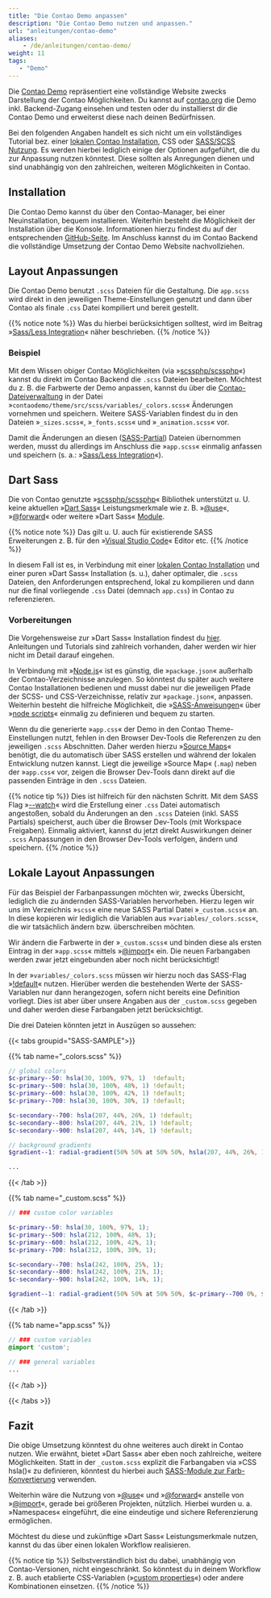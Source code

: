 ```yaml
---
title: "Die Contao Demo anpassen"
description: "Die Contao Demo nutzen und anpassen."
url: "anleitungen/contao-demo"
aliases:
    - /de/anleitungen/contao-demo/
weight: 11
tags: 
   - "Demo"
---
```



Die [Contao Demo](https://demo.contao.org/contao) repräsentiert eine vollständige Website zwecks Darstellung der Contao Möglichkeiten. 
Du kannst auf [contao.org](https://contao.org/) die Demo inkl. Backend-Zugang einsehen und testen oder du installierst dir die Contao 
Demo und erweiterst diese nach deinen Bedürfnissen.

Bei den folgenden Angaben handelt es sich nicht um ein vollständiges Tutorial bez. einer
[lokalen Contao Installation](/de/anleitungen/lokale-installation/), CSS oder 
[SASS/SCSS Nutzung](/de/anleitungen/sass-less-integration/). 
Es werden hierbei lediglich einige der Optionen aufgeführt, die du zur Anpassung nutzen könntest. Diese sollten als 
Anregungen dienen und sind unabhängig von den zahlreichen, weiteren Möglichkeiten in Contao.


## Installation

Die Contao Demo kannst du über den Contao-Manager, bei einer Neuinstallation, bequem installieren. Weiterhin 
besteht die Möglichkeit der Installation über die Konsole. Informationen hierzu findest du auf der entsprechenden 
[GitHub-Seite](https://github.com/contao/contao-demo). Im Anschluss kannst du im Contao Backend die vollständige Umsetzung der Contao Demo 
Website nachvollziehen.


## Layout Anpassungen

Die Contao Demo benutzt `.scss` Dateien für die Gestaltung. Die `app.scss` wird direkt in den jeweiligen 
Theme-Einstellungen genutzt und dann über Contao als finale `.css` Datei kompiliert und bereit gestellt. 

{{% notice note %}}
Was du hierbei berücksichtigen solltest, wird im Beitrag »[Sass/Less Integration](/de/anleitungen/sass-less-integration/)« näher beschrieben.
{{% /notice %}}


### Beispiel

Mit dem Wissen obiger Contao Möglichkeiten (via »[scssphp/scssphp](https://github.com/scssphp/scssphp)«) kannst du direkt im Contao Backend 
die `.scss` Dateien bearbeiten. Möchtest du z. B. die Farbwerte der Demo anpassen, kannst du über die 
[Contao-Dateiverwaltung](/de/dateiverwaltung/) in der Datei »`contaodemo/theme/src/scss/variables/_colors.scss`« 
Änderungen vornehmen und speichern. Weitere SASS-Variablen findest du in den Dateien »`_sizes.scss`«, »`_fonts.scss`« 
und »`_animation.scss`« vor.  

Damit die Änderungen an diesen ([SASS-Partial](https://sass-lang.com/guide/#partials)) Dateien übernommen werden, musst du allerdings im 
Anschluss die »`app.scss`« einmalig anfassen und speichern (s. a.: »[Sass/Less Integration](/de/anleitungen/sass-less-integration/)«).


## Dart Sass

Die von Contao genutzte »[scssphp/scssphp](https://github.com/scssphp/scssphp)« Bibliothek unterstützt u. U. keine 
aktuellen »[Dart Sass](https://sass-lang.com/dart-sass/)« Leistungsmerkmale wie z. B. »[@use](https://sass-lang.com/documentation/at-rules/use/)«, 
»[@forward](https://sass-lang.com/documentation/at-rules/forward/)« oder weitere »Dart Sass« [Module](https://sass-lang.com/documentation/modules/).

{{% notice note %}}
Das gilt u. U. auch für existierende SASS Erweiterungen z. B. für den »[Visual Studio Code](https://code.visualstudio.com/)« Editor etc. 
{{% /notice %}}

In diesem Fall ist es, in Verbindung mit einer [lokalen Contao Installation](/de/anleitungen/lokale-installation/) und einer puren »Dart Sass« 
Installation (s. u.), daher optimaler, die `.scss` Dateien, den Anforderungen entsprechend, lokal zu kompilieren und 
dann nur die final vorliegende `.css` Datei (demnach `app.css`) in Contao zu referenzieren.


### Vorbereitungen

Die Vorgehensweise zur »Dart Sass« Installation findest du [hier](https://sass-lang.com/install/). Anleitungen und Tutorials sind zahlreich 
vorhanden, daher werden wir hier nicht im Detail darauf eingehen. 

In Verbindung mit »[Node.js](https://nodejs.org/)« ist es günstig, die »`package.json`« außerhalb der Contao-Verzeichnisse anzulegen. So 
könntest du später auch weitere Contao Installationen bedienen und musst dabei nur die jeweiligen Pfade der SCSS- und 
CSS-Verzeichnisse, relativ zur »`package.json`«, anpassen. Weiterhin besteht die hilfreiche Möglichkeit, die 
»[SASS-Anweisungen](https://sass-lang.com/documentation/cli/dart-sass/)« über »[node scripts](https://docs.npmjs.com/cli/v10/using-npm/scripts)« einmalig zu definieren und bequem zu starten.

Wenn du die generierte »`app.css`« der Demo in den Contao Theme-Einstellungen nutzt, fehlen in den Browser Dev-Tools die 
Referenzen zu den jeweiligen `.scss` Abschnitten. Daher werden hierzu »[Source Maps](https://sass-lang.com/documentation/cli/dart-sass/#source-maps)« benötigt, 
die du automatisch über SASS erstellen und während der lokalen Entwicklung nutzen kannst. Liegt die jeweilige »Source 
Map« (`.map`) neben der »`app.css`« vor, zeigen die Browser Dev-Tools dann direkt auf die passenden Einträge in den 
`.scss` Dateien. 

{{% notice tip %}}
Dies ist hilfreich für den nächsten Schritt. Mit dem SASS Flag »[--watch](https://sass-lang.com/documentation/cli/dart-sass/#watch)« wird die Erstellung einer `.css` Datei 
automatisch angestoßen, sobald du Änderungen an den `.scss` Dateien (inkl. SASS Partials) speicherst, auch über die 
Browser Dev-Tools (mit Workspace Freigaben). Einmalig aktiviert, kannst du jetzt direkt Auswirkungen deiner `.scss` 
Anpassungen in den Browser Dev-Tools verfolgen, ändern und speichern.
{{% /notice %}}


## Lokale Layout Anpassungen

Für das Beispiel der Farbanpassungen möchten wir, zwecks Übersicht, lediglich die zu ändernden SASS-Variablen 
hervorheben. Hierzu legen wir uns im Verzeichnis »`scss`« eine neue SASS Partial Datei »`_custom.scss`« an. In diese 
kopieren wir lediglich die Variablen aus »`variables/_colors.scss`«, die wir tatsächlich ändern bzw. überschreiben 
möchten.

Wir ändern die Farbwerte in der »`_custom.scss`« und binden diese als ersten Eintrag in der »`app.scss`« mittels 
»[@import](https://sass-lang.com/documentation/at-rules/import/)« ein. Die neuen Farbangaben werden zwar jetzt eingebunden aber noch nicht 
berücksichtigt!

In der »`variables/_colors.scss` müssen wir hierzu noch das SASS-Flag »[!default](https://sass-lang.com/documentation/variables/#default-values)« 
nutzen. Hierüber werden die bestehenden Werte der SASS-Variablen nur dann herangezogen, sofern nicht bereits eine 
Definition vorliegt. Dies ist aber über unsere Angaben aus der `_custom.scss` gegeben und daher werden diese Farbangaben 
jetzt berücksichtigt.

Die drei Dateien könnten jetzt in Auszügen so aussehen:

{{< tabs groupid="SASS-SAMPLE">}}

{{% tab name="_colors.scss" %}}
```scss
// global colors
$c-primary--50: hsla(30, 100%, 97%, 1)  !default;
$c-primary--500: hsla(30, 100%, 48%, 1) !default;
$c-primary--600: hsla(30, 100%, 42%, 1) !default;
$c-primary--700: hsla(30, 100%, 30%, 1) !default;

$c-secondary--700: hsla(207, 44%, 26%, 1) !default;
$c-secondary--800: hsla(207, 44%, 21%, 1) !default;
$c-secondary--900: hsla(207, 44%, 14%, 1) !default;

// background gradients
$gradient--1: radial-gradient(50% 50% at 50% 50%, hsla(207, 44%, 26%, 1) 0%, hsla(207, 44%, 21%, 1) 100%) !default;

...
```
{{< /tab >}}

{{% tab name="_custom.scss" %}}
```scss
// ### custom color variables

$c-primary--50: hsla(30, 100%, 97%, 1);
$c-primary--500: hsla(212, 100%, 48%, 1);
$c-primary--600: hsla(212, 100%, 42%, 1);
$c-primary--700: hsla(212, 100%, 30%, 1);

$c-secondary--700: hsla(242, 100%, 25%, 1);
$c-secondary--800: hsla(242, 100%, 21%, 1);
$c-secondary--900: hsla(242, 100%, 14%, 1);

$gradient--1: radial-gradient(50% 50% at 50% 50%, $c-primary--700 0%, $c-secondary--900 100%);
```
{{< /tab >}}

{{% tab name="app.scss" %}}
```scss
// ### custom variables
@import 'custom';

// ### general variables
...
```
{{< /tab >}}

{{< /tabs >}}


## Fazit

Die obige Umsetzung könntest du ohne weiteres auch direkt in Contao nutzen. Wie erwähnt, bietet »Dart Sass« aber eben 
noch zahlreiche, weitere Möglichkeiten. Statt in der `_custom.scss` explizit die Farbangaben via »CSS hsla()« zu 
definieren, könntest du hierbei auch [SASS-Module zur Farb-Konvertierung](https://sass-lang.com/documentation/modules/color/) verwenden.

Weiterhin wäre die Nutzung von »[@use](https://sass-lang.com/documentation/at-rules/use/)« und »[@forward](https://sass-lang.com/documentation/at-rules/forward/)«
anstelle von »[@import](https://sass-lang.com/documentation/at-rules/import/)«, gerade bei größeren Projekten, nützlich. Hierbei wurden u. a. 
»Namespaces« eingeführt, die eine eindeutige und sichere Referenzierung ermöglichen.

Möchtest du diese und zukünftige »Dart Sass« Leistungsmerkmale nutzen, kannst du das über einen lokalen Workflow 
realisieren. 

{{% notice tip %}}
Selbstverständlich bist du dabei, unabhängig von Contao-Versionen, nicht eingeschränkt. So könntest du in deinem 
Workflow z. B. auch etablierte CSS-Variablen (»[custom properties](https://developer.mozilla.org/en-US/docs/Web/CSS/Using_CSS_custom_properties)«) oder andere Kombinationen einsetzen.
{{% /notice %}}
